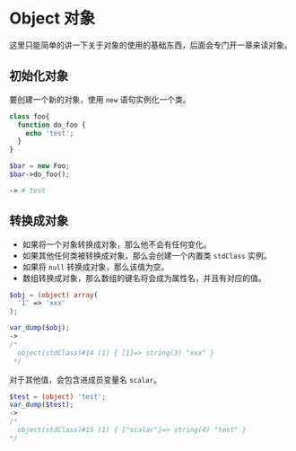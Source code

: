# Object 对象
这里只能简单的讲一下关于对象的使用的基础东西，后面会专门开一章来读对象。

## 初始化对象
要创建一个新的对象，使用 `new` 语句实例化一个类。
```php
class foo{
  function do_foo {
    echo 'test';
  }
}

$bar = new Foo;
$bar->do_foo();

-> # test
```

## 转换成对象
- 如果将一个对象转换成对象，那么他不会有任何变化。
- 如果其他任何类被转换成对象，那么会创建一个内置类 `stdClass` 实例。
- 如果将 `null` 转换成对象，那么该值为空。
- 数组转换成对象，那么数组的键名将会成为属性名，并且有对应的值。

```php
$obj = (object) array(
  '1' => 'xxx'
);

var_dump($obj);
->
/*
  object(stdClass)#14 (1) { [1]=> string(3) "xxx" }
 */

```
对于其他值，会包含进成员变量名 `scalar`。
```php
$test = (object) 'test';
var_dump($test);
-> 
/*
  object(stdClass)#15 (1) { ["scalar"]=> string(4) "test" }
*/
```